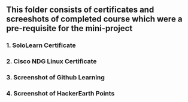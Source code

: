 ## This folder consists of certificates and screeshots of completed course which were a pre-requisite for the mini-project 
### 1. SoloLearn Certificate
### 2. Cisco NDG Linux Certificate
### 3. Screenshot of Github Learning
### 4. Screenshot of HackerEarth Points